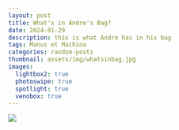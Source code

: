 ```yaml
---
layout: post
title: What's in Andre's Bag?
date: 2024-01-29
description: this is what Andre has in his bag
tags: Manus et Machina
categories: random-posts
thumbnail: assets/img/whatsinbag.jpg
images:
  lightbox2: true
  photoswipe: true
  spotlight: true
  venobox: true
---
```

<a href="assets/img/whatsinbag.png" data-lightbox="roadtrip">
  <img src="assets/img/whatsinbag.png" />
</a>


